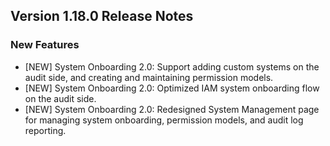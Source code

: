 ## Version 1.18.0 Release Notes

### New Features

- [NEW] System Onboarding 2.0: Support adding custom systems on the audit side, and creating and maintaining permission models.
- [NEW] System Onboarding 2.0: Optimized IAM system onboarding flow on the audit side.
- [NEW] System Onboarding 2.0: Redesigned System Management page for managing system onboarding, permission models, and audit log reporting.
